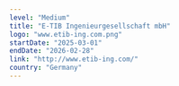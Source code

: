 ```yaml
---
level: "Medium"
title: "E-TIB Ingenieurgesellschaft mbH"
logo: "www.etib-ing.com.png"
startDate: "2025-03-01"
endDate: "2026-02-28"
link: "http://www.etib-ing.com/"
country: "Germany"
---
```

